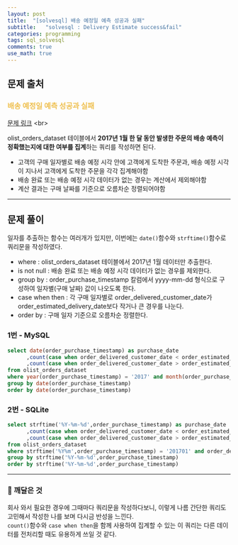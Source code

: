 ```yaml
---
layout: post
title:  "[solvesql] 배송 예정일 예측 성공과 실패"
subtitle:   "solvesql : Delivery Estimate success&fail"
categories: programming
tags: sql_solvesql
comments: true
use_math: true
---
```


## 문제 출처

###  <font color = "#EFC050"> 배송 예정일 예측 성공과 실패 </font>    
     
[문제 링크]([https://solvesql.com/problems/first-and-last-orders/](https://solvesql.com/problems/estimated-delivery-date/)) <br>

olist_orders_dataset 테이블에서 **2017년 1월 한 달 동안 발생한 주문의 배송 예측이 정확했는지에 대한 여부를 집계**하는 쿼리를 작성하면 된다.
* 고객의 구매 일자별로 배송 예정 시각 안에 고객에게 도착한 주문과, 배송 예정 시각이 지나서 고객에게 도착한 주문을 각각 집계해야함
* 배송 완료 또는 배송 예정 시각 데이터가 없는 경우는 계산에서 제외해야함
* 계산 결과는 구매 날짜를 기준으로 오름차순 정렬되어야함

-------

## 문제 풀이

일자를 추출하는 함수는 여러개가 있지만, 이번에는 `date()`함수와 `strftime()`함수로 쿼리문을 작성하였다.
* where : olist_orders_dataset 테이블에서 2017년 1월 데이터만 추출한다.
* is not null : 배송 완료 또는 배송 예정 시각 데이터가 없는 경우를 제외한다.
* group by : order_purchase_timestamp 칼럼에서 yyyy-mm-dd 형식으로 구성하여 일자별(구매 날짜) 값이 나오도록 한다.
* case when then : 각 구매 일자별로 order_delivered_customer_date가 order_estimated_delivery_date보다 작거나 큰 경우를 나눈다.
* order by : 구매 일자 기준으로 오름차순 정렬한다.

### 1번 - MySQL
```sql
select date(order_purchase_timestamp) as purchase_date
      ,count(case when order_delivered_customer_date < order_estimated_delivery_date then order_id end) as success
      ,count(case when order_delivered_customer_date > order_estimated_delivery_date then order_id end) as fail
from olist_orders_dataset
where year(order_purchase_timestamp) = '2017' and month(order_purchase_timestamp) = '01' and order_delivered_customer_date IS NOT NULL and order_estimated_delivery_date IS NOT NULL
group by date(order_purchase_timestamp)
order by date(order_purchase_timestamp)
```

### 2번 - SQLite
```sql
select strftime('%Y-%m-%d',order_purchase_timestamp) as purchase_date
      ,count(case when order_delivered_customer_date < order_estimated_delivery_date then order_id end) as success
      ,count(case when order_delivered_customer_date > order_estimated_delivery_date then order_id end) as fail
from olist_orders_dataset
where strftime('%Y%m',order_purchase_timestamp) = '201701' and order_delivered_customer_date IS NOT NULL and order_estimated_delivery_date IS NOT NULL
group by strftime('%Y-%m-%d',order_purchase_timestamp)
order by strftime('%Y-%m-%d',order_purchase_timestamp)
```

-------

### 🚀 깨달은 것
회사 와서 필요한 경우에 그때마다 쿼리문을 작성하다보니, 이렇게 나름 간단한 쿼리도 고민해서 작성한 나를 보며 다시금 반성을 느낀다. <br>
`count()`함수와 `case when then`을 함께 사용하여 집계할 수 있는 이 쿼리는 다른 데이터를 전처리할 때도 유용하게 쓰일 것 같다.
